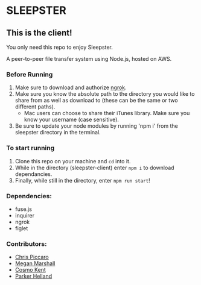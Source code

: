 # SLEEPSTER

## This is the client!
You only need this repo to enjoy Sleepster.

A peer-to-peer file transfer system using Node.js, hosted on AWS. 

### Before Running
1. Make sure to download and authorize [ngrok](https://ngrok.com/). 
1. Make sure you know the absolute path to the directory you would like to share from as well as download to (these can be the same or two different paths).
    - Mac users can choose to share their iTunes library. Make sure you know your username (case sensitive).
1. Be sure to update your node modules by running 'npm i' from the sleepster directory in the terminal.

### To start running
1. Clone this repo on your machine and `cd` into it.
1. While in the directory (sleepster-client) enter `npm i` to download dependancies.
1. Finally, while still in the directory, enter `npm run start`!

### Dependencies: 
* fuse.js
* inquirer
* ngrok
* figlet


### Contributors: 
* [Chris Piccaro](https://github.com/chrispiccaro18)
* [Megan Marshall](https://github.com/meganamarshall)
* [Cosmo Kent](https://github.com/cosmolightfoot)
* [Parker Helland](https://github.com/parkerchristian)
